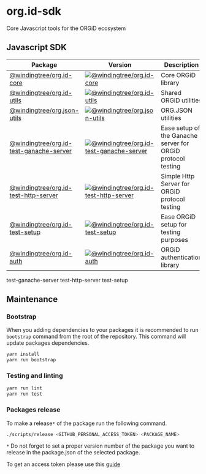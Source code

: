# org.id-sdk
Core Javascript tools for the ORGiD ecosystem

## Javascript SDK

| Package  | Version | Description  |
|---|---|---|
| [@windingtree/org.id-core](packages/core#readme) | [![@windingtree/org.id-core](https://img.shields.io/npm/v/@windingtree/org.id-core.svg)](https://www.npmjs.com/package/@windingtree/org.id-core) | Core ORGiD library |
| [@windingtree/org.id-utils](packages/utils#readme) | [![@windingtree/org.id-utils](https://img.shields.io/npm/v/@windingtree/org.id-utils.svg)](https://www.npmjs.com/package/@windingtree/org.id-utils) | Shared ORGiD utilities |
| [@windingtree/org.json-utils](packages/org.json#readme) | [![@windingtree/org.json-utils](https://img.shields.io/npm/v/@windingtree/org.json-utils.svg)](https://www.npmjs.com/package/@windingtree/org.json-utils) | ORG.JSON utilities |
| [@windingtree/org.id-test-ganache-server](packages/test-ganache-server#readme) | [![@windingtree/org.id-test-ganache-server](https://img.shields.io/npm/v/@windingtree/org.id-test-ganache-server.svg)](https://www.npmjs.com/package/@windingtree/org.id-test-ganache-server) | Ease setup of the Ganache server for ORGiD protocol testing |
| [@windingtree/org.id-test-http-server](packages/test-http-server#readme) | [![@windingtree/org.id-test-http-server](https://img.shields.io/npm/v/@windingtree/org.id-test-http-server.svg)](https://www.npmjs.com/package/@windingtree/org.id-test-http-server) | Simple Http Server for ORGiD protocol testing |
| [@windingtree/org.id-test-setup](packages/test-setup#readme) | [![@windingtree/org.id-test-setup](https://img.shields.io/npm/v/@windingtree/org.id-test-setup.svg)](https://www.npmjs.com/package/@windingtree/org.id-test-setup) | Ease ORGiD setup for testing purposes |
| [@windingtree/org.id-auth](packages/auth#readme) | [![@windingtree/org.id-auth](https://img.shields.io/npm/v/@windingtree/org.id-auth.svg)](https://www.npmjs.com/package/@windingtree/org.id-auth) | ORGiD authentication library |



test-ganache-server
test-http-server
test-setup

## Maintenance

### Bootstrap

When you adding dependencies to your packages it is recommended to run `bootstrap` command from the root of the repository. This command will update packages dependencies.

```bash
yarn install
yarn run bootstrap
```

### Testing and linting

```bash
yarn run lint
yarn run test
```

### Packages release

To make a release`*` of the package run the following command.

```bash
./scripts/release <GITHUB_PERSONAL_ACCESS_TOKEN> <PACKAGE_NAME>
```

`*` Do not forget to set a proper version number of the package you want to release in the package.json of the selected package.

To get an access token please use this [guide](https://docs.github.com/en/github/authenticating-to-github/creating-a-personal-access-token)
